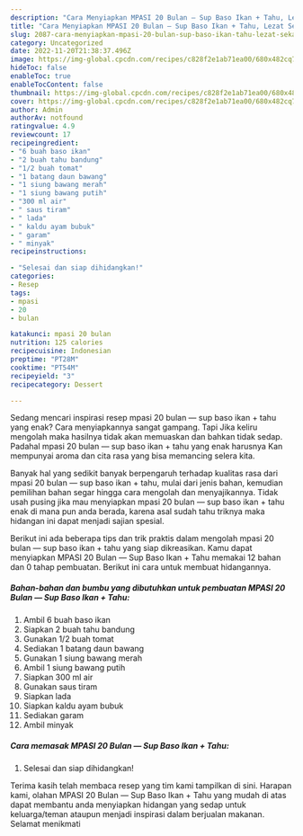 ```yaml
---
description: "Cara Menyiapkan MPASI 20 Bulan — Sup Baso Ikan + Tahu, Lezat Sekali"
title: "Cara Menyiapkan MPASI 20 Bulan — Sup Baso Ikan + Tahu, Lezat Sekali"
slug: 2087-cara-menyiapkan-mpasi-20-bulan-sup-baso-ikan-tahu-lezat-sekali
category: Uncategorized
date: 2022-11-20T21:38:37.496Z
image: https://img-global.cpcdn.com/recipes/c828f2e1ab71ea00/680x482cq70/mpasi-20-bulan-sup-baso-ikan-tahu-foto-resep-utama.jpg
hideToc: false
enableToc: true
enableTocContent: false
thumbnail: https://img-global.cpcdn.com/recipes/c828f2e1ab71ea00/680x482cq70/mpasi-20-bulan-sup-baso-ikan-tahu-foto-resep-utama.jpg
cover: https://img-global.cpcdn.com/recipes/c828f2e1ab71ea00/680x482cq70/mpasi-20-bulan-sup-baso-ikan-tahu-foto-resep-utama.jpg
author: Admin
authorAv: notfound
ratingvalue: 4.9
reviewcount: 17
recipeingredient:
- "6 buah baso ikan"
- "2 buah tahu bandung"
- "1/2 buah tomat"
- "1 batang daun bawang"
- "1 siung bawang merah"
- "1 siung bawang putih"
- "300 ml air"
- " saus tiram"
- " lada"
- " kaldu ayam bubuk"
- " garam"
- " minyak"
recipeinstructions:

- "Selesai dan siap dihidangkan!"
categories:
- Resep
tags:
- mpasi
- 20
- bulan

katakunci: mpasi 20 bulan 
nutrition: 125 calories
recipecuisine: Indonesian
preptime: "PT28M"
cooktime: "PT54M"
recipeyield: "3"
recipecategory: Dessert

---
```



Sedang mencari inspirasi resep mpasi 20 bulan — sup baso ikan + tahu yang enak? Cara menyiapkannya sangat gampang. Tapi Jika keliru mengolah maka hasilnya tidak akan memuaskan dan bahkan tidak sedap. Padahal mpasi 20 bulan — sup baso ikan + tahu yang enak harusnya Kan mempunyai aroma dan cita rasa yang bisa memancing selera kita.




Banyak hal yang sedikit banyak berpengaruh terhadap kualitas rasa dari mpasi 20 bulan — sup baso ikan + tahu, mulai dari jenis bahan, kemudian pemilihan bahan segar hingga cara mengolah dan menyajikannya. Tidak usah pusing jika mau menyiapkan mpasi 20 bulan — sup baso ikan + tahu enak di mana pun anda berada, karena asal sudah tahu triknya maka hidangan ini dapat menjadi sajian spesial.


Berikut ini ada beberapa tips dan trik praktis dalam mengolah mpasi 20 bulan — sup baso ikan + tahu yang siap dikreasikan. Kamu dapat menyiapkan MPASI 20 Bulan — Sup Baso Ikan + Tahu memakai 12 bahan dan 0 tahap pembuatan. Berikut ini cara untuk membuat hidangannya.

<!--inarticleads1-->

##### Bahan-bahan dan bumbu yang dibutuhkan untuk pembuatan MPASI 20 Bulan — Sup Baso Ikan + Tahu:

1. Ambil 6 buah baso ikan
1. Siapkan 2 buah tahu bandung
1. Gunakan 1/2 buah tomat
1. Sediakan 1 batang daun bawang
1. Gunakan 1 siung bawang merah
1. Ambil 1 siung bawang putih
1. Siapkan 300 ml air
1. Gunakan  saus tiram
1. Siapkan  lada
1. Siapkan  kaldu ayam bubuk
1. Sediakan  garam
1. Ambil  minyak




<!--inarticleads2-->

##### Cara memasak MPASI 20 Bulan — Sup Baso Ikan + Tahu:


1. Selesai dan siap dihidangkan!



Terima kasih telah membaca resep yang tim kami tampilkan di sini. Harapan kami, olahan MPASI 20 Bulan — Sup Baso Ikan + Tahu yang mudah di atas dapat membantu anda menyiapkan hidangan yang sedap untuk keluarga/teman ataupun menjadi inspirasi dalam berjualan makanan. Selamat menikmati
